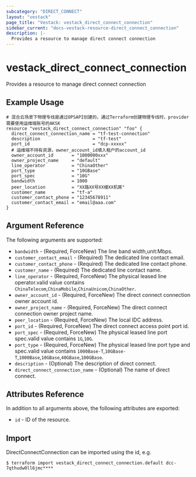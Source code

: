 ```yaml
---
subcategory: "DIRECT_CONNECT"
layout: "vestack"
page_title: "Vestack: vestack_direct_connect_connection"
sidebar_current: "docs-vestack-resource-direct_connect_connection"
description: |-
  Provides a resource to manage direct connect connection
---
```

# vestack_direct_connect_connection
Provides a resource to manage direct connect connection
## Example Usage
```hcl
# 混合云场景下物理专线是通过OPSAPI创建的，通过Terraform创建物理专线时，provider需要使用运维端账号的AKSK
resource "vestack_direct_connect_connection" "foo" {
  direct_connect_connection_name = "tf-test-connection"
  description                    = "tf-test"
  port_id                        = "dcp-xxxxx"
  # 运维端不持有资源，owner_account_id填入租户的account_id
  owner_account_id       = "1000000xxx"
  owner_project_name     = "default"
  line_operator          = "ChinaOther"
  port_type              = "10GBase"
  port_spec              = "10G"
  bandwidth              = 1000
  peer_location          = "XX路XX号XX楼XX机房"
  customer_name          = "tf-a"
  customer_contact_phone = "12345678911"
  customer_contact_email = "email@aaa.com"
}
```
## Argument Reference
The following arguments are supported:
* `bandwidth` - (Required, ForceNew) The line band width,unit:Mbps.
* `customer_contact_email` - (Required) The dedicated line contact email.
* `customer_contact_phone` - (Required) The dedicated line contact phone.
* `customer_name` - (Required) The dedicated line contact name.
* `line_operator` - (Required, ForceNew) The physical leased line operator.valid value contains `ChinaTelecom`,`ChinaMobile`,`ChinaUnicom`,`ChinaOther`.
* `owner_account_id` - (Required, ForceNew) The direct connect connection owner account id.
* `owner_project_name` - (Required, ForceNew) The direct connect connection owner project name.
* `peer_location` - (Required, ForceNew) The local IDC address.
* `port_id` - (Required, ForceNew) The direct connect access point port id.
* `port_spec` - (Required, ForceNew) The physical leased line port spec.valid value contains `1G`,`10G`.
* `port_type` - (Required, ForceNew) The physical leased line port type and spec.valid value contains `1000Base-T`,`10GBase-T`,`1000Base`,`10GBase`,`40GBase`,`100GBase`.
* `description` - (Optional) The description of direct connect.
* `direct_connect_connection_name` - (Optional) The name of direct connect.

## Attributes Reference
In addition to all arguments above, the following attributes are exported:
* `id` - ID of the resource.



## Import
DirectConnectConnection can be imported using the id, e.g.
```
$ terraform import vestack_direct_connect_connection.default dcc-7qthudw0ll6jmc****
```

